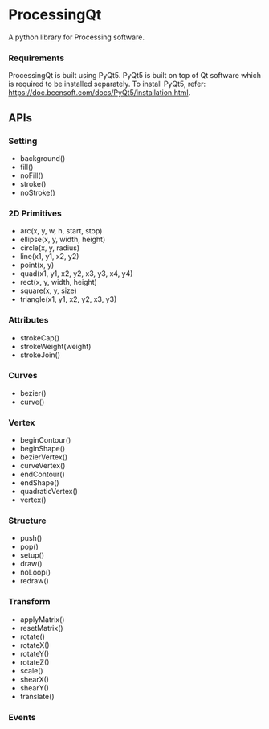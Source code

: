 # ProcessingQt

A python library for Processing software. 

### Requirements

ProcessingQt is built using PyQt5. PyQt5 is built on top of Qt software which is required to be installed separately. To install PyQt5, refer: https://doc.bccnsoft.com/docs/PyQt5/installation.html.

## APIs

### Setting
* background()
* fill()
* noFill()
* stroke()
* noStroke()

### 2D Primitives
* arc(x, y, w, h, start, stop)
* ellipse(x, y, width, height)
* circle(x, y, radius)
* line(x1, y1, x2, y2)
* point(x, y)
* quad(x1, y1, x2, y2, x3, y3, x4, y4)
* rect(x, y, width, height)
* square(x, y, size)
* triangle(x1, y1, x2, y2, x3, y3)

### Attributes
* strokeCap()
* strokeWeight(weight)
* strokeJoin()

### Curves
* bezier()
* curve()

### Vertex
* beginContour()
* beginShape()
* bezierVertex()
* curveVertex()
* endContour()
* endShape()
* quadraticVertex()
* vertex()

### Structure
* push()
* pop()
* setup()
* draw()
* noLoop()
* redraw()

### Transform
* applyMatrix()
* resetMatrix()
* rotate()
* rotateX()
* rotateY()
* rotateZ()
* scale()
* shearX()
* shearY()
* translate()

### Events
